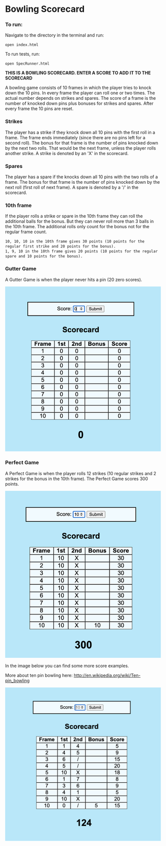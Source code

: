 
Bowling Scorecard
=================

### To run: 

Navigate to the directory in the terminal and run:

```
open index.html
```

To run tests, run:
```
open SpecRunner.html
```

**THIS IS A BOWLING SCORECARD. ENTER A SCORE TO ADD IT TO THE SCORECARD**

A bowling game consists of 10 frames in which the player tries to knock down the 10 pins. In every frame the player can roll one or two times. The actual number depends on strikes and spares. The score of a frame is the number of knocked down pins plus bonuses for strikes and spares. After every frame the 10 pins are reset.

### Strikes

The player has a strike if they knock down all 10 pins with the first roll in a frame. The frame ends immediately (since there are no pins left for a second roll). The bonus for that frame is the number of pins knocked down by the next two rolls. That would be the next frame, unless the player rolls another strike. A strike is denoted by an 'X' in the scorecard.

### Spares

The player has a spare if the knocks down all 10 pins with the two rolls of a frame. The bonus for that frame is the number of pins knocked down by the next roll (first roll of next frame). A spare is denoted by a '/' in the scorecard.

### 10th frame

If the player rolls a strike or spare in the 10th frame they can roll the additional balls for the bonus. But they can never roll more than 3 balls in the 10th frame. The additional rolls only count for the bonus not for the regular frame count.

    10, 10, 10 in the 10th frame gives 30 points (10 points for the regular first strike and 20 points for the bonus).
    1, 9, 10 in the 10th frame gives 20 points (10 points for the regular spare and 10 points for the bonus).

### Gutter Game

A Gutter Game is when the player never hits a pin (20 zero scores).

![Gutter Game](images/zero_game.png)

### Perfect Game

A Perfect Game is when the player rolls 12 strikes (10 regular strikes and 2 strikes for the bonus in the 10th frame). The Perfect Game scores 300 points.

![Perfect Game](images/perfect_game.png)

In the image below you can find some more score examples.

More about ten pin bowling here: http://en.wikipedia.org/wiki/Ten-pin_bowling

![Ten Pin Score Example](images/example_scorecard.png)
